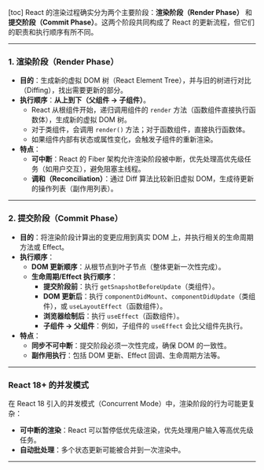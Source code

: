[toc]
React 的渲染过程确实分为两个主要阶段：**渲染阶段（Render Phase）** 和 **提交阶段（Commit Phase）**。这两个阶段共同构成了 React 的更新流程，但它们的职责和执行顺序有所不同。

------

### 1. **渲染阶段（Render Phase）**

- **目的**：生成新的虚拟 DOM 树（React Element Tree），并与旧的树进行对比（Diffing），找出需要更新的部分。
- **执行顺序**：**从上到下（父组件 → 子组件）**。
  - React 从根组件开始，递归调用组件的 `render` 方法（函数组件直接执行函数体），生成新的虚拟 DOM 树。
  - 对于类组件，会调用 `render()` 方法；对于函数组件，直接执行函数体。
  - 如果组件内部有状态或属性变化，会触发子组件的重新渲染。
- **特点**：
  - **可中断**：React 的 Fiber 架构允许渲染阶段被中断，优先处理高优先级任务（如用户交互），避免阻塞主线程。
  - **调和（Reconciliation）**：通过 Diff 算法比较新旧虚拟 DOM，生成待更新的操作列表（副作用列表）。

------

### 2. **提交阶段（Commit Phase）**

- **目的**：将渲染阶段计算出的变更应用到真实 DOM 上，并执行相关的生命周期方法或 Effect。
- **执行顺序**：
  - **DOM 更新顺序**：从根节点到叶子节点（整体更新一次性完成）。
  - **生命周期/Effect 执行顺序**：
    - **提交阶段前**：执行 `getSnapshotBeforeUpdate`（类组件）。
    - **DOM 更新后**：执行 `componentDidMount`、`componentDidUpdate`（类组件），或 `useLayoutEffect`（函数组件）。
    - **浏览器绘制后**：执行 `useEffect`（函数组件）。
    - **子组件 → 父组件**：例如，子组件的 `useEffect` 会比父组件先执行。
- **特点**：
  - **同步不可中断**：提交阶段必须一次性完成，确保 DOM 的一致性。
  - **副作用执行**：包括 DOM 更新、Effect 回调、生命周期方法等。

------

### React 18+ 的并发模式

在 React 18 引入的并发模式（Concurrent Mode）中，渲染阶段的行为可能更复杂：

- **可中断的渲染**：React 可以暂停低优先级渲染，优先处理用户输入等高优先级任务。
- **自动批处理**：多个状态更新可能被合并到一次渲染中。

------

